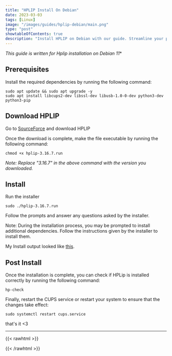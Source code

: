 ```yaml
---
title: "HPLIP Install On Debian"
date: 2023-03-03
tags: [Linux]
image: "/images/guides/hplip-debian/main.png"
type: "post"
showtableOfContents: true
description: "Install HPLIP on Debian with our guide. Streamline your printing experience with step-by-step instructions for setting up your HP printer on Linux."
---
```


*This guide is written for Hplip installation on Debian 11**

## Prerequisites
Install the required dependencies by running the following command:
```
sudo apt update && sudo apt upgrade -y 
sudo apt install libcups2-dev libssl-dev libusb-1.0-0-dev python3-dev python3-pip
```

## Download HPLIP
Go to [SourceForce](https://sourceforge.net/projects/hplip/) and download HPLIP

Once the download is complete, make the file executable by running the following command:
```
chmod +x hplip-3.16.7.run
```
*Note: Replace "3.16.7" in the above command with the version you downloaded.*

## Install 
Run the installer
```
sudo ./hplip-3.16.7.run
```

Follow the prompts and answer any questions asked by the installer.

Note: During the installation process, you may be prompted to install additional dependencies. Follow the instructions given by the installer to install them.

My Install output looked like [this](https://github.com/mansoorbarri/website/blob/main/images/guides/hplip-debian/hplip.txt?raw=true).

## Post Install
Once the installation is complete, you can check if HPLip is installed correctly by running the following command:
```
hp-check
```

Finally, restart the CUPS service or restart your system to ensure that the changes take effect:
```
sudo systemctl restart cups.service
```

that's it <3

----

{{< rawhtml >}} 
<script src="https://utteranc.es/client.js"
        repo="mansoorbarri/website"
        issue-term="title"
        theme="github-dark"
        crossorigin="anonymous"
        async>
</script>
{{< /rawhtml >}}